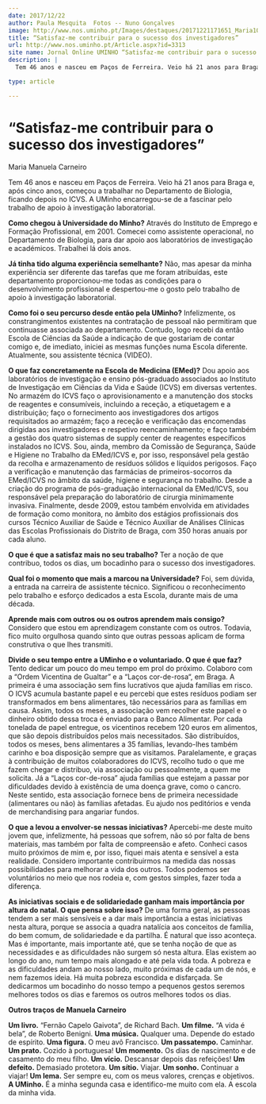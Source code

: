 ```yaml
---
date: 2017/12/22
author: Paula Mesquita  Fotos -- Nuno Gonçalves
image: http://www.nos.uminho.pt/Images/destaques/20171221171651_Maria10.jpg
title: “Satisfaz-me contribuir para o sucesso dos investigadores”
url: http://www.nos.uminho.pt/Article.aspx?id=3313
site name: Jornal Online UMINHO “Satisfaz-me contribuir para o sucesso dos investigadores”
description: |
  Tem 46 anos e nasceu em Paços de Ferreira. Veio há 21 anos para Braga e, após cinco anos, começou a trabalhar no Departamento de Biologia, ficando depois no ICVS. A UMinho encarregou-se de a fascinar pelo trabalho de apoio à investigação laboratorial.

type: article

---
```

# “Satisfaz-me contribuir para o sucesso dos investigadores”




Maria Manuela Carneiro

Tem 46 anos e nasceu em Paços de Ferreira. Veio há 21 anos para Braga e, após cinco anos, começou a trabalhar no Departamento de Biologia, ficando depois no ICVS. A UMinho encarregou-se de a fascinar pelo trabalho de apoio à investigação laboratorial.

**Como chegou à Universidade do Minho?** 
Através do Instituto de Emprego e Formação Profissional, em 2001. Comecei como assistente operacional, no Departamento de Biologia, para dar apoio aos laboratórios de investigação e académicos. Trabalhei lá dois anos.

**Já tinha tido alguma experiência semelhante?** 
Não, mas apesar da minha experiência ser diferente das tarefas que me foram atribuídas, este departamento proporcionou-me todas as condições para o desenvolvimento profissional e despertou-me o gosto pelo trabalho de apoio à investigação laboratorial.

**Como foi o seu percurso desde então pela UMinho?** 
Infelizmente, os constrangimentos existentes na contratação de pessoal não permitiram que continuasse associada ao departamento. Contudo, logo recebi da então Escola de Ciências da Saúde a indicação de que gostariam de contar comigo e, de imediato, iniciei as mesmas funções numa Escola diferente. Atualmente, sou assistente técnica (VIDEO).

**O que faz concretamente na Escola de Medicina (EMed)?** 
Dou apoio aos laboratórios de investigação e ensino pós-graduado associados ao Instituto de Investigação em Ciências da Vida e Saúde (ICVS) em diversas vertentes. No armazém do ICVS faço o aprovisionamento e a manutenção dos stocks de reagentes e consumíveis, incluindo a receção, a etiquetagem e a distribuição; faço o fornecimento aos investigadores dos artigos requisitados ao armazém; faço a receção e verificação das encomendas dirigidas aos investigadores e respetivo reencaminhamento; e faço também a gestão dos quatro sistemas de supply center de reagentes específicos instalados no ICVS. Sou, ainda, membro da Comissão de Segurança, Saúde e Higiene no Trabalho da EMed/ICVS e, por isso, responsável pela gestão da recolha e armazenamento de resíduos sólidos e líquidos perigosos. Faço a verificação e manutenção das farmácias de primeiros-socorros da EMed/ICVS no âmbito da saúde, higiene e segurança no trabalho. Desde a criação do programa de pós-graduação internacional da EMed/ICVS, sou responsável pela preparação do laboratório de cirurgia minimamente invasiva. Finalmente, desde 2009, estou também envolvida em atividades de formação como monitora, no âmbito dos estágios profissionais dos cursos Técnico Auxiliar de Saúde e Técnico Auxiliar de Análises Clínicas das Escolas Profissionais do Distrito de Braga, com 350 horas anuais por cada aluno.

**O que é que a satisfaz mais no seu trabalho?** 
Ter a noção de que contribuo, todos os dias, um bocadinho para o sucesso dos investigadores.

**Qual foi o momento que mais a marcou na Universidade?** 
Foi, sem dúvida, a entrada na carreira de assistente técnico. Significou o reconhecimento pelo trabalho e esforço dedicados a esta Escola, durante mais de uma década.

**Aprende mais com outros ou os outros aprendem mais consigo?** 
Considero que estou em aprendizagem constante com os outros. Todavia, fico muito orgulhosa quando sinto que outras pessoas aplicam de forma construtiva o que lhes transmiti.

**Divide o seu tempo entre a UMinho e o voluntariado. O que é que faz?** 
Tento dedicar um pouco do meu tempo em prol do próximo. Colaboro com a “Ordem Vicentina de Gualtar” e a “Laços cor-de-rosa“, em Braga. A primeira é uma associação sem fins lucrativos que ajuda famílias em risco. O ICVS acumula bastante papel e eu percebi que estes resíduos podiam ser transformados em bens alimentares, tão necessários para as famílias em causa. Assim, todos os meses, a associação vem recolher este papel e o dinheiro obtido dessa troca é enviado para o Banco Alimentar. Por cada tonelada de papel entregue, os vicentinos recebem 120 euros em alimentos, que são depois distribuídos pelos mais necessitados. São distribuídos, todos os meses, bens alimentares a 35 famílias, levando-lhes também carinho e boa disposição sempre que as visitamos. Paralelamente, e graças à contribuição de muitos colaboradores do ICVS, recolho tudo o que me fazem chegar e distribuo, via associação ou pessoalmente, a quem me solicita. Já a “Laços cor-de-rosa” ajuda famílias que estejam a passar por dificuldades devido à existência de uma doença grave, como o cancro. Neste sentido, esta associação fornece bens de primeira necessidade (alimentares ou não) às famílias afetadas. Eu ajudo nos peditórios e venda de merchandising para angariar fundos.

**O que a levou a envolver-se nessas iniciativas?** 
Apercebi-me deste muito jovem que, infelizmente, há pessoas que sofrem, não só por falta de bens materiais, mas também por falta de compreensão e afeto. Conheci casos muito próximos de mim e, por isso, fiquei mais atenta e sensível a esta realidade. Considero importante contribuirmos na medida das nossas possibilidades para melhorar a vida dos outros. Todos podemos ser voluntários no meio que nos rodeia e, com gestos simples, fazer toda a diferença.

**As iniciativas sociais e de solidariedade ganham mais importância por altura do natal. O que pensa sobre isso?** 
De uma forma geral, as pessoas tendem a ser mais sensíveis e a dar mais importância a estas iniciativas nesta altura, porque se associa a quadra natalícia aos conceitos de família, do bem comum, de solidariedade e da partilha. É natural que isso aconteça. Mas é importante, mais importante até, que se tenha noção de que as necessidades e as dificuldades não surgem só nesta altura. Elas existem ao longo do ano, num tempo mais alongado e até pela vida toda. A pobreza e as dificuldades andam ao nosso lado, muito próximas de cada um de nós, e nem fazemos ideia. Há muita pobreza escondida e disfarçada. Se dedicarmos um bocadinho do nosso tempo a pequenos gestos seremos melhores todos os dias e faremos os outros melhores todos os dias.


**Outros traços de Manuela Carneiro** 

**Um livro.**  “Fernão Capelo Gaivota”, de Richard Bach.
**Um filme.**  “A vida é bela”, de Roberto Benigni.
**Uma música.**  Qualquer uma. Depende do estado de espírito.
**Uma figura.**  O meu avô Francisco.
**Um passatempo.**  Caminhar.
**Um prato.**  Cozido à portuguesa!
**Um momento.**  Os dias de nascimento e de casamento do meu filho.
**Um vício.** Descansar depois das refeições!
**Um defeito.**  Demasiado protetora.
**Um sítio.**  Viajar.
**Um sonho.**  Continuar a viajar!
**Um lema.**  Ser sempre eu, com os meus valores, crenças e objetivos.
**A UMinho.**  É a minha segunda casa e identifico-me muito com ela. A escola da minha vida.
